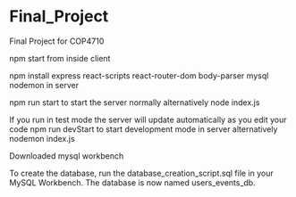 # Final_Project
Final Project for COP4710

npm start from inside client

npm install express react-scripts react-router-dom body-parser mysql nodemon in server

npm run start to start the server normally
alternatively node index.js

If you run in test mode the server will update automatically as you edit your code
npm run devStart to start development mode in server
alternatively nodemon index.js

Downloaded mysql workbench

To create the database, run the database_creation_script.sql file in your MySQL Workbench.
The database is now named users_events_db.
